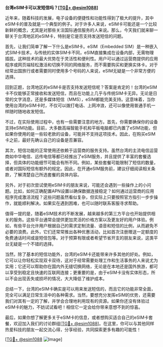 **台湾eSIM卡可以发短信吗？[[TG💪+ @esim1088](https://t.me/s/esim1088)]**

近年来，随着科技的发展，电子设备的便捷性和功能性得到了极大的提升，其中eSIM卡的普及就是一个典型的例子。对于许多人来说，eSIM卡可能还是一个比较新鲜的概念，尤其是对那些关注国际通信服务的人来说。那么，今天我们就来聊一聊关于台湾地区的eSIM卡，特别是它是否支持发送短信的问题。

首先，让我们简单了解一下什么是eSIM卡。eSIM（Embedded SIM）是一种嵌入式SIM卡技术，与传统的实体SIM卡不同，eSIM直接集成在设备内部，无需物理插拔。这种技术的最大优势在于灵活性和便利性。用户可以通过运营商提供的应用程序或网页端轻松激活和切换不同的网络服务，而不需要购买和更换实体卡。对于经常出国旅行或者需要同时使用多个号码的人来说，eSIM无疑是一个非常方便的选择。

回到正题，台湾地区的eSIM卡是否支持发送短信呢？答案是肯定的！台湾的eSIM卡不仅能够正常接收和发送短信，而且在功能上几乎与传统SIM卡无异。无论是日常的文字消息，还是多媒体短信（MMS），eSIM都能完美支持。这意味着，当你使用台湾的eSIM卡时，不仅可以拨打电话、上网冲浪，还可以像使用普通手机一样随时随地收发短信。

不过，在实际使用过程中，也有一些需要注意的地方。首先，你需要确保你的设备支持eSIM功能。目前，大多数高端智能手机和平板电脑都已内置了eSIM功能，但如果你使用的是一些较老款的设备，可能并不支持这项技术。因此，在购买eSIM卡之前，最好先确认自己的设备是否兼容。

其次，短信功能的正常使用还依赖于运营商的服务支持。虽然台湾的主流电信运营商如中华电信、远传电信等都已经推出了eSIM服务，并且提供了丰富的套餐选择，但具体的功能细节可能会有所不同。例如，某些套餐可能限制了短信的数量，或者对国际短信有额外的规定。因此，在开通eSIM服务前，建议仔细阅读相关条款，了解清楚自己所选套餐的具体内容。

另外，对于初次尝试使用eSIM卡的朋友来说，可能还会遇到一些操作上的小问题。比如，如何正确配置APN设置以确保数据连接稳定？如何通过运营商的应用程序完成激活流程？这些问题虽然看似复杂，但实际上只要按照官方指引一步步操作，就能顺利解决。如果实在遇到困难，也可以随时联系客服寻求帮助。

值得一提的是，随着eSIM技术的不断发展，越来越多的第三方平台也开始提供相关的服务。这些平台通常会提供更加灵活的价格方案以及更友好的用户体验。例如，有些平台允许用户根据自己的需求定制流量、语音和短信的比例，从而避免不必要的浪费。此外，它们还常常推出各种优惠活动，比如首次注册赠送一定额度的免费通话时间或是短信包等。对于预算有限或者希望节省开支的朋友来说，这类平台无疑是一个不错的选择。

当然，除了基本的短信功能外，台湾的eSIM卡还能带来许多其他的好处。例如，它可以让你轻松实现双卡双待，这对于经常需要处理工作和生活事务的人来说尤为实用；它还可以帮助你在国内外无缝切换网络，无论是在本地还是国外旅游，都可以享受到稳定且快速的互联网连接；更重要的是，由于eSIM卡没有实体形态，所以不会出现丢失或损坏的情况，大大降低了维护成本。

总结一下，台湾的eSIM卡确实是可以用来发送短信的，而且它的功能非常全面，完全可以满足日常生活中的各种需求。当然，要想充分发挥eSIM的优势，还需要我们对其有一定的了解，并学会合理地利用现有的资源。如果你还没有体验过eSIM卡的魅力，不妨试试看吧！相信它一定会给你带来意想不到的惊喜。

最后，如果你想了解更多关于eSIM卡的信息，或者想购买适合自己的eSIM卡套餐，欢迎加入我们的讨论群组[[TG💪+ @esim1088](https://t.me/s/esim1088)]。在这里，你可以与其他同样热爱科技的朋友一起交流心得，分享经验，共同探索更多有趣的可能性！

[[TG💪+ @esim1088](https://t.me/s/esim1088) ![Image](https://i.postimg.cc/4NQfJmqS/Snipaste-2025-05-13-00-14-12.png)]